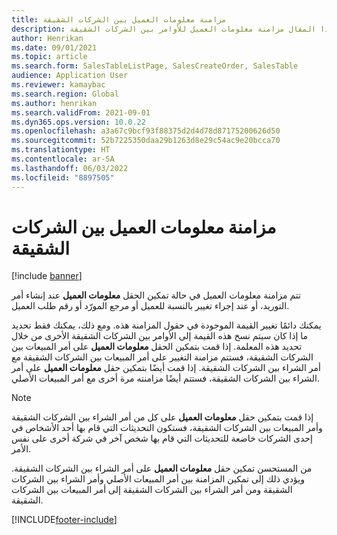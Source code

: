 ```yaml
---
title: مزامنة معلومات العميل بين الشركات الشقيقة
description: يشرح هذا المقال مزامنة معلومات العميل للأوامر بين الشركات الشقيقة
author: Henrikan
ms.date: 09/01/2021
ms.topic: article
ms.search.form: SalesTableListPage, SalesCreateOrder, SalesTable
audience: Application User
ms.reviewer: kamaybac
ms.search.region: Global
ms.author: henrikan
ms.search.validFrom: 2021-09-01
ms.dyn365.ops.version: 10.0.22
ms.openlocfilehash: a3a67c9bcf93f88375d2d4d78d87175200626d50
ms.sourcegitcommit: 52b7225350daa29b1263d8e29c54ac9e20bcca70
ms.translationtype: HT
ms.contentlocale: ar-SA
ms.lasthandoff: 06/03/2022
ms.locfileid: "8897505"
---
```

# <a name="synchronize-intercompany-customer-information"></a>مزامنة معلومات العميل بين الشركات الشقيقة

[!include [banner](../../includes/banner.md)]

تتم مزامنة معلومات العميل في حالة تمكين الحقل **معلومات العميل** عند إنشاء أمر التوريد، أو عند إجراء تغيير بالنسبة للعميل أو مرجع المورّد أو رقم طلب العميل.

يمكنك دائمًا تغيير القيمة الموجودة في حقول المزامنة هذه. ومع ذلك، يمكنك فقط تحديد ما إذا كان سيتم نسخ هذه القيمة إلى الأوامر بين الشركات الشقيقة الأخرى من خلال تحديد هذه المعلمة. إذا قمت بتمكين الحقل **معلومات العميل** على أمر المبيعات بين الشركات الشقيقة، فستتم مزامنة التغيير على أمر المبيعات بين الشركات الشقيقة مع أمر الشراء بين الشركات الشقيقة. إذا قمت أيضًا بتمكين حقل **معلومات العميل** على أمر الشراء بين الشركات الشقيقة، فستتم أيضًا مزامنته مرة أخرى مع أمر المبيعات الأصلي.

> [!NOTE]
> إذا قمت بتمكين حقل **معلومات العميل** على كل من أمر الشراء بين الشركات الشقيقة وأمر المبيعات بين الشركات الشقيقة، فستكون التحديثات التي قام بها أحد الأشخاص في إحدى الشركات خاضعة للتحديثات التي قام بها شخص آخر في شركة أخرى على نفس الأمر.

من المستحسن تمكين حقل **معلومات العميل** على أمر الشراء بين الشركات الشقيقة. ويؤدي ذلك إلى تمكين المزامنة بين أمر المبيعات الأصلي وأمر الشراء بين الشركات الشقيقة ومن أمر الشراء بين الشركات الشقيقة إلى أمر المبيعات بين الشركات الشقيقة.

[!INCLUDE[footer-include](../../includes/footer-banner.md)]
